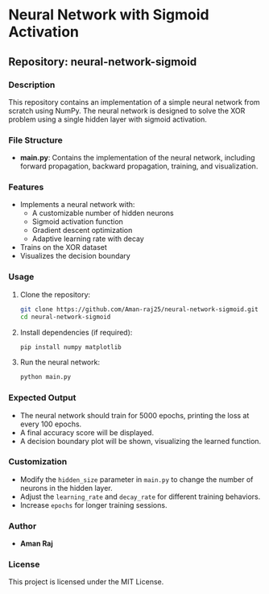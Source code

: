 # Neural Network with Sigmoid Activation

## Repository: neural-network-sigmoid

### Description
This repository contains an implementation of a simple neural network from scratch using NumPy. The neural network is designed to solve the XOR problem using a single hidden layer with sigmoid activation.

### File Structure
- **main.py**: Contains the implementation of the neural network, including forward propagation, backward propagation, training, and visualization.

### Features
- Implements a neural network with:
  - A customizable number of hidden neurons
  - Sigmoid activation function
  - Gradient descent optimization
  - Adaptive learning rate with decay
- Trains on the XOR dataset
- Visualizes the decision boundary

### Usage
1. Clone the repository:
   ```bash
   git clone https://github.com/Aman-raj25/neural-network-sigmoid.git
   cd neural-network-sigmoid
   ```
2. Install dependencies (if required):
   ```bash
   pip install numpy matplotlib
   ```
3. Run the neural network:
   ```bash
   python main.py
   ```

### Expected Output
- The neural network should train for 5000 epochs, printing the loss at every 100 epochs.
- A final accuracy score will be displayed.
- A decision boundary plot will be shown, visualizing the learned function.

### Customization
- Modify the `hidden_size` parameter in `main.py` to change the number of neurons in the hidden layer.
- Adjust the `learning_rate` and `decay_rate` for different training behaviors.
- Increase `epochs` for longer training sessions.

### Author
- **Aman Raj**

### License
This project is licensed under the MIT License.

